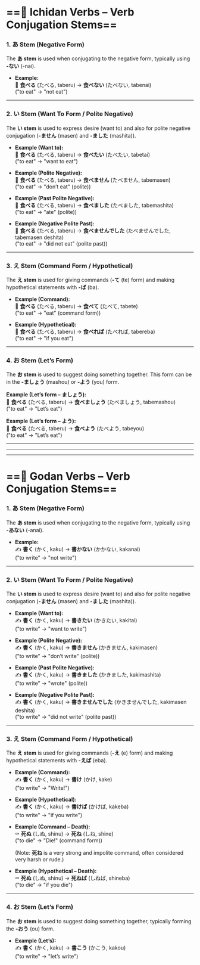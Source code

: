 # ==**🔹 Ichidan Verbs – Verb Conjugation Stems**==

### **1. あ Stem (Negative Form)**

The **あ stem** is used when conjugating to the negative form, typically using **-ない** (-nai).

- **Example:**  
    🍣 **食べる** (たべる, taberu) → **食べない** (たべない, tabenai)  
    ("to eat" → "not eat")
    

---

### **2. い Stem (Want To Form / Polite Negative)**

The **い stem** is used to express desire (want to) and also for polite negative conjugation (**-ません** (masen) and **-ました** (mashita)).

- **Example (Want to):**  
    🍣 **食べる** (たべる, taberu) → **食べたい** (たべたい, tabetai)  
    ("to eat" → "want to eat")
    
- **Example (Polite Negative):**  
    🍣 **食べる** (たべる, taberu) → **食べません** (たべません, tabemasen)  
    ("to eat" → "don’t eat" (polite))
    
- **Example (Past Polite Negative):**  
    🍣 **食べる** (たべる, taberu) → **食べました** (たべました, tabemashita)  
    ("to eat" → "ate" (polite))
    
- **Example (Negative Polite Past):**  
    🍣 **食べる** (たべる, taberu) → **食べませんでした** (たべませんでした, tabemasen deshita)  
    ("to eat" → "did not eat" (polite past))
    

---

### **3. え Stem (Command Form / Hypothetical)**

The **え stem** is used for giving commands (**-て** (te) form) and making hypothetical statements with **-ば** (ba).

- **Example (Command):**  
    🍣 **食べる** (たべる, taberu) → **食べて** (たべて, tabete)  
    ("to eat" → "eat" (command form))
    
- **Example (Hypothetical):**  
    🍣 **食べる** (たべる, taberu) → **食べれば** (たべれば, tabereba)  
    ("to eat" → "if you eat")
    

---

### **4. お Stem (Let’s Form)**

The **お stem** is used to suggest doing something together. This form can be in the **-ましょう** (mashou) or **-よう** (you) form.

**Example (Let’s form – ましょう):**  
🍣 **食べる** (たべる, taberu) → **食べましょう** (たべましょう, tabemashou)  
("to eat" → "Let’s eat")

**Example (Let’s form – よう):**  
🍣 **食べる** (たべる, taberu) → **食べよう** (たべよう, tabeyou)  
("to eat" → "Let’s eat")

---
---
---

# ==**🔹 Godan Verbs – Verb Conjugation Stems**==

### **1. あ Stem (Negative Form)**

The **あ stem** is used when conjugating to the negative form, typically using **-あない** (-anai).

- **Example:**  
    ✍️ **書く** (かく, kaku) → **書かない** (かかない, kakanai)  
    ("to write" → "not write")
    

---

### **2. い Stem (Want To Form / Polite Negative)**

The **い stem** is used to express desire (want to) and also for polite negative conjugation (**-ません** (masen) and **-ました** (mashita)).

- **Example (Want to):**  
    ✍️ **書く** (かく, kaku) → **書きたい** (かきたい, kakitai)  
    ("to write" → "want to write")
    
- **Example (Polite Negative):**  
    ✍️ **書く** (かく, kaku) → **書きません** (かきません, kakimasen)  
    ("to write" → "don’t write" (polite))
    
- **Example (Past Polite Negative):**  
    ✍️ **書く** (かく, kaku) → **書きました** (かきました, kakimashita)  
    ("to write" → "wrote" (polite))
    
- **Example (Negative Polite Past):**  
    ✍️ **書く** (かく, kaku) → **書きませんでした** (かきませんでした, kakimasen deshita)  
    ("to write" → "did not write" (polite past))
    

---

### **3. え Stem (Command Form / Hypothetical)**

The **え stem** is used for giving commands (**-え** (e) form) and making hypothetical statements with **-えば** (eba).

- **Example (Command):**  
    ✍️ **書く** (かく, kaku) → **書け** (かけ, kake)  
    ("to write" → "Write!")
    
- **Example (Hypothetical):**  
    ✍️ **書く** (かく, kaku) → **書けば** (かけば, kakeba)  
    ("to write" → "if you write")


- **Example (Command – Death):**  
    ⚰️ **死ぬ** (しぬ, shinu) → **死ね** (しね, shine)  
    ("to die" → "Die!" (command form))
    
    (Note: **死ね** is a very strong and impolite command, often considered very harsh or rude.)
    
- **Example (Hypothetical – Death):**  
    ⚰️ **死ぬ** (しぬ, shinu) → **死ねば** (しねば, shineba)  
    ("to die" → "if you die")


---

### **4. お Stem (Let’s Form)**

The **お stem** is used to suggest doing something together, typically forming the **-おう** (ou) form.

- **Example (Let’s):**  
    ✍️ **書く** (かく, kaku) → **書こう** (かこう, kakou)  
    ("to write" → "let’s write")